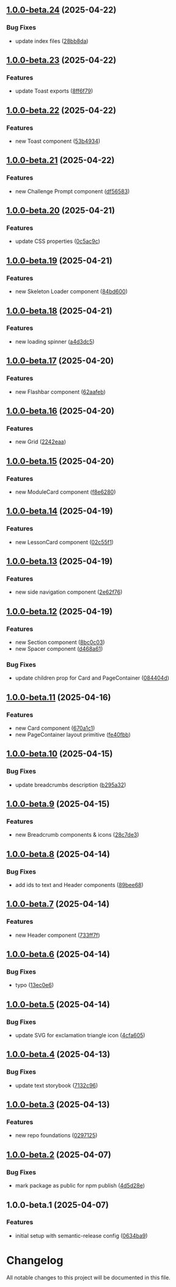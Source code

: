 ## [1.0.0-beta.24](https://github.com/Zyridian/xyranthian/compare/v1.0.0-beta.23...v1.0.0-beta.24) (2025-04-22)

### Bug Fixes

* update index files ([28bb8da](https://github.com/Zyridian/xyranthian/commit/28bb8da58d4a73689ad655390c4ae093197e49f4))

## [1.0.0-beta.23](https://github.com/Zyridian/xyranthian/compare/v1.0.0-beta.22...v1.0.0-beta.23) (2025-04-22)

### Features

* update Toast exports ([8ff6f79](https://github.com/Zyridian/xyranthian/commit/8ff6f79883265b58297b634c7c3ff1fdf505b071))

## [1.0.0-beta.22](https://github.com/Zyridian/xyranthian/compare/v1.0.0-beta.21...v1.0.0-beta.22) (2025-04-22)

### Features

* new Toast component ([53b4934](https://github.com/Zyridian/xyranthian/commit/53b49347f5b8f5653c7e14ac2ae56d968abea337))

## [1.0.0-beta.21](https://github.com/Zyridian/xyranthian/compare/v1.0.0-beta.20...v1.0.0-beta.21) (2025-04-22)

### Features

* new Challenge Prompt component ([df56583](https://github.com/Zyridian/xyranthian/commit/df5658389d201a58ea3534b624cbf592b2abe212))

## [1.0.0-beta.20](https://github.com/Zyridian/xyranthian/compare/v1.0.0-beta.19...v1.0.0-beta.20) (2025-04-21)

### Features

* update CSS properties ([0c5ac9c](https://github.com/Zyridian/xyranthian/commit/0c5ac9cb42184fc34c0e832c21a61b4437690782))

## [1.0.0-beta.19](https://github.com/Zyridian/xyranthian/compare/v1.0.0-beta.18...v1.0.0-beta.19) (2025-04-21)

### Features

* new Skeleton Loader component ([84bd600](https://github.com/Zyridian/xyranthian/commit/84bd600a967c7f1d45c863bea1a04a165760317d))

## [1.0.0-beta.18](https://github.com/Zyridian/xyranthian/compare/v1.0.0-beta.17...v1.0.0-beta.18) (2025-04-21)

### Features

* new loading spinner ([a4d3dc5](https://github.com/Zyridian/xyranthian/commit/a4d3dc556dfa47353e62e58bfdfc3d9c56e366e1))

## [1.0.0-beta.17](https://github.com/Zyridian/xyranthian/compare/v1.0.0-beta.16...v1.0.0-beta.17) (2025-04-20)

### Features

* new Flashbar component ([62aafeb](https://github.com/Zyridian/xyranthian/commit/62aafebe9f6b237979526c1212b38562dfbce1c6))

## [1.0.0-beta.16](https://github.com/Zyridian/xyranthian/compare/v1.0.0-beta.15...v1.0.0-beta.16) (2025-04-20)

### Features

* new Grid ([2242eaa](https://github.com/Zyridian/xyranthian/commit/2242eaa89038da43ba77c77dd09909417e446fd5))

## [1.0.0-beta.15](https://github.com/Zyridian/xyranthian/compare/v1.0.0-beta.14...v1.0.0-beta.15) (2025-04-20)

### Features

* new ModuleCard component ([f8e6280](https://github.com/Zyridian/xyranthian/commit/f8e6280f8ba828bb21e6e0b66a9a0484e1fb4395))

## [1.0.0-beta.14](https://github.com/Zyridian/xyranthian/compare/v1.0.0-beta.13...v1.0.0-beta.14) (2025-04-19)

### Features

* new LessonCard component ([02c55f1](https://github.com/Zyridian/xyranthian/commit/02c55f18aabfb67d4ad93b424156d32b95c932e9))

## [1.0.0-beta.13](https://github.com/Zyridian/xyranthian/compare/v1.0.0-beta.12...v1.0.0-beta.13) (2025-04-19)

### Features

* new side navigation component ([2e62f76](https://github.com/Zyridian/xyranthian/commit/2e62f76e09ec89f0b7fd531041a144b602b3140f))

## [1.0.0-beta.12](https://github.com/Zyridian/xyranthian/compare/v1.0.0-beta.11...v1.0.0-beta.12) (2025-04-19)

### Features

* new Section component ([8bc0c03](https://github.com/Zyridian/xyranthian/commit/8bc0c03f939da89001718637e5d1c9ad21b380db))
* new Spacer component ([d468a61](https://github.com/Zyridian/xyranthian/commit/d468a617f48ce7210366497446a8e2928a6ca72a))

### Bug Fixes

* update children prop for Card and PageContainer ([084404d](https://github.com/Zyridian/xyranthian/commit/084404d09721b94f51e1f51aa15e5e86d7c4ac81))

## [1.0.0-beta.11](https://github.com/Zyridian/xyranthian/compare/v1.0.0-beta.10...v1.0.0-beta.11) (2025-04-16)

### Features

* new Card component ([670a1c1](https://github.com/Zyridian/xyranthian/commit/670a1c14e5231d40795f900a11b2fc3224089b34))
* new PageContainer layout primitive ([fe40fbb](https://github.com/Zyridian/xyranthian/commit/fe40fbba4dec2c1bab985c3f319da52c7e00ca51))

## [1.0.0-beta.10](https://github.com/Zyridian/xyranthian/compare/v1.0.0-beta.9...v1.0.0-beta.10) (2025-04-15)

### Bug Fixes

* update breadcrumbs description ([b295a32](https://github.com/Zyridian/xyranthian/commit/b295a32419b55f42c98f0d2313397165a70519c8))

## [1.0.0-beta.9](https://github.com/Zyridian/xyranthian/compare/v1.0.0-beta.8...v1.0.0-beta.9) (2025-04-15)

### Features

* new Breadcrumb components & icons ([28c7de3](https://github.com/Zyridian/xyranthian/commit/28c7de3585d3e26817e08200cbd2c145e6fa7318))

## [1.0.0-beta.8](https://github.com/Zyridian/xyranthian/compare/v1.0.0-beta.7...v1.0.0-beta.8) (2025-04-14)

### Bug Fixes

* add ids to text and Header components ([89bee68](https://github.com/Zyridian/xyranthian/commit/89bee68455eaa5e21fded92d4750a9366a2547bc))

## [1.0.0-beta.7](https://github.com/Zyridian/xyranthian/compare/v1.0.0-beta.6...v1.0.0-beta.7) (2025-04-14)

### Features

* new Header component ([733ff7f](https://github.com/Zyridian/xyranthian/commit/733ff7fc64dce7970b4a47c0a9a2f690f3e188ee))

## [1.0.0-beta.6](https://github.com/Zyridian/xyranthian/compare/v1.0.0-beta.5...v1.0.0-beta.6) (2025-04-14)

### Bug Fixes

* typo ([13ec0e6](https://github.com/Zyridian/xyranthian/commit/13ec0e660632c1a15c582346fdb08f0d1014477e))

## [1.0.0-beta.5](https://github.com/Zyridian/xyranthian/compare/v1.0.0-beta.4...v1.0.0-beta.5) (2025-04-14)

### Bug Fixes

* update SVG for exclamation triangle icon ([4cfa605](https://github.com/Zyridian/xyranthian/commit/4cfa605ae6bd5dd5b55cd5f77217453531dcacd7))

## [1.0.0-beta.4](https://github.com/Zyridian/xyranthian/compare/v1.0.0-beta.3...v1.0.0-beta.4) (2025-04-13)

### Bug Fixes

* update text storybook ([7132c96](https://github.com/Zyridian/xyranthian/commit/7132c963b7541792fa2b73e81a46c2ca3cda3403))

## [1.0.0-beta.3](https://github.com/Zyridian/xyranthian/compare/v1.0.0-beta.2...v1.0.0-beta.3) (2025-04-13)

### Features

* new repo foundations ([0297125](https://github.com/Zyridian/xyranthian/commit/02971251a2756c04bb878ecbb9f8b814ae0207ce))

## [1.0.0-beta.2](https://github.com/Zyridian/xyranthian/compare/v1.0.0-beta.1...v1.0.0-beta.2) (2025-04-07)

### Bug Fixes

* mark package as public for npm publish ([4d5d28e](https://github.com/Zyridian/xyranthian/commit/4d5d28e83029ec967aaafdbec91702d23ce4c09d))

## 1.0.0-beta.1 (2025-04-07)

### Features

* initial setup with semantic-release config ([0634ba9](https://github.com/Zyridian/xyranthian/commit/0634ba967d0c4550cd66d6f702e6ad4c7dfbb8ce))

# Changelog

All notable changes to this project will be documented in this file.
